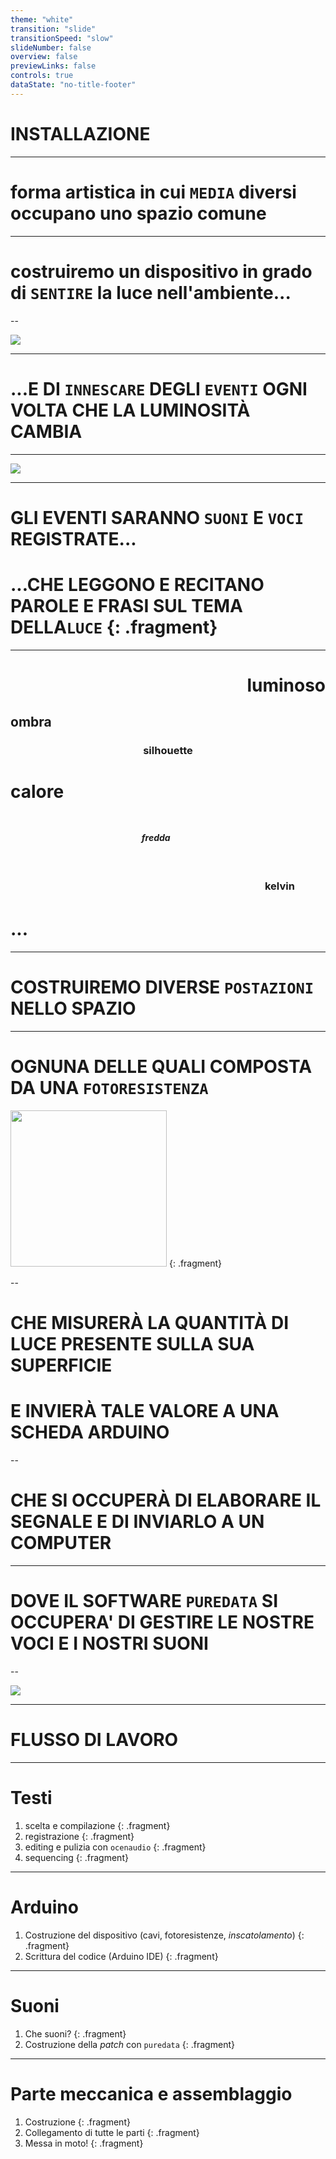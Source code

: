 ```yaml
---
theme: "white"
transition: "slide"
transitionSpeed: "slow"
slideNumber: false
overview: false
previewLinks: false
controls: true
dataState: "no-title-footer"
---
```


<style>
    .reveal h1 {
        font-size: 1.25em;
        color: #000000;
    }

    .reveal li {
        font-size: 0.8em;
    }

    .reveal code {
        background-color: #66b3ff;
        color: #000000;
        padding: 0.2em 0.25em 0.2em 0.25em;
    }

    .language-bash {
        background-color: #000000;
        color: #00ff00;
    }
</style>

# INSTALLAZIONE

---

# forma artistica in cui `MEDIA` diversi occupano uno spazio comune

---

# costruiremo un dispositivo in grado di `SENTIRE` la luce nell'ambiente...

--

![](s_images/shadows1.svg)

---

# ...E DI `INNESCARE` DEGLI `EVENTI` OGNI VOLTA CHE LA LUMINOSITÀ CAMBIA

---

![](s_images/shadows2.svg)

---

# GLI EVENTI SARANNO `SUONI` E `VOCI` REGISTRATE...
# ...CHE LEGGONO E RECITANO PAROLE E FRASI SUL TEMA DELLA`LUCE` {: .fragment}

---

# <div style="text-align: right"> luminoso </div>
## <div style="text-align: left"> ombra </div>
### <div style="text-align: center"> silhouette </div>
# <div style="text-align: justify"> calore </div>
##### <div style="text-align: center; padding: 2em 3em 0.2em 0.25em;"> fredda </div>
### <div style="text-align: right; padding: 2em 3em 0.2em 0.25em;"> kelvin </div>
# <div style="text-align: left"> ... </div>

---

# COSTRUIREMO DIVERSE `POSTAZIONI` NELLO SPAZIO

---

# OGNUNA DELLE QUALI COMPOSTA DA UNA `FOTORESISTENZA`
<img src=s_images/fotoresistenza.jpg width=250 height=250 /> {: .fragment}

--

# CHE MISURERÀ LA QUANTITÀ DI LUCE PRESENTE SULLA SUA SUPERFICIE
# E INVIERÀ TALE VALORE A UNA SCHEDA ARDUINO

--

# CHE SI OCCUPERÀ DI ELABORARE IL SEGNALE E DI INVIARLO A UN COMPUTER

---

# DOVE IL SOFTWARE `PUREDATA` SI OCCUPERA' DI GESTIRE LE NOSTRE VOCI E I NOSTRI SUONI

--

<img src=s_images/tutto.svg />

---

# FLUSSO DI LAVORO

---

# Testi 
1. scelta e compilazione {: .fragment}
2. registrazione {: .fragment}
3. editing e pulizia con `ocenaudio` {: .fragment}
4. sequencing {: .fragment}

---

# Arduino
1. Costruzione del dispositivo (cavi, fotoresistenze, *inscatolamento*) {: .fragment}
2. Scrittura del codice (Arduino IDE) {: .fragment}

---

# Suoni
1. Che suoni? {: .fragment}
2. Costruzione della *patch* con `puredata` {: .fragment}

---

# Parte meccanica e assemblaggio
1. Costruzione {: .fragment} 
2. Collegamento di tutte le parti {: .fragment}
3. Messa in moto! {: .fragment}
